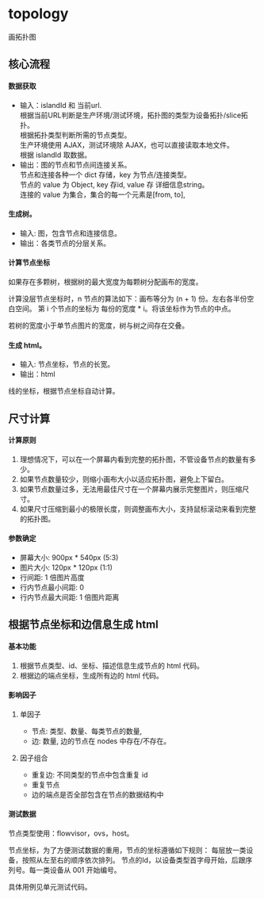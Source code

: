 topology
========

画拓扑图

核心流程
--------

#### 数据获取

- 输入：islandId 和 当前url.  
    根据当前URL判断是生产环境/测试环境，拓扑图的类型为设备拓扑/slice拓扑。  
    根据拓扑类型判断所需的节点类型。  
    生产环境使用 AJAX，测试环境除 AJAX，也可以直接读取本地文件。  
    根据 islandId 取数据。
- 输出：图的节点和节点间连接关系。  
    节点和连接各种一个 dict 存储，key 为节点/连接类型。  
    节点的 value 为 Object, key 存id, value 存 详细信息string。  
    连接的 value 为集合，集合的每一个元素是[from, to],

#### 生成树。

- 输入: 图，包含节点和连接信息。
- 输出：各类节点的分层关系。

#### 计算节点坐标

如果存在多颗树，根据树的最大宽度为每颗树分配画布的宽度。

计算没层节点坐标时，n 节点的算法如下：画布等分为 (n + 1) 份。左右各半份空白空间。
第 i 个节点的坐标为 每份的宽度 * i。将该坐标作为节点的中点。

若树的宽度小于单节点图片的宽度，树与树之间存在交叠。

#### 生成 html。

- 输入: 节点坐标，节点的长宽。
- 输出：html

线的坐标，根据节点坐标自动计算。

尺寸计算
------------

#### 计算原则

1. 理想情况下，可以在一个屏幕内看到完整的拓扑图，不管设备节点的数量有多少。
2. 如果节点数量较少，则缩小画布大小以适应拓扑图，避免上下留白。
3. 如果节点数量过多，无法用最佳尺寸在一个屏幕内展示完整图片，则压缩尺寸。
4. 如果尺寸压缩到最小的极限长度，则调整画布大小，支持鼠标滚动来看到完整的拓扑图。

#### 参数确定

- 屏幕大小: 900px * 540px (5:3)
- 图片大小: 120px * 120px (1:1)
- 行间距: 1 倍图片高度
- 行内节点最小间距: 0
- 行内节点最大间距: 1 倍图片距离

根据节点坐标和边信息生成 html
-----------------------------

#### 基本功能

1. 根据节点类型、id、坐标、描述信息生成节点的 html 代码。
2. 根据边的端点坐标，生成所有边的 html 代码。

#### 影响因子

1. 单因子

    - 节点: 类型、数量、每类节点的数量,
    - 边: 数量, 边的节点在 nodes 中存在/不存在。

2. 因子组合

    - 重复边: 不同类型的节点中包含重复 id
    - 重复节点
    - 边的端点是否全部包含在节点的数据结构中

#### 测试数据

节点类型使用：flowvisor，ovs，host。

节点坐标，为了方便测试数据的重用，节点的坐标遵循如下规则：
每层放一类设备，按照从左至右的顺序依次排列。
节点的Id，以设备类型首字母开始，后跟序列号。每一类设备从 001 开始编号。

具体用例见单元测试代码。
